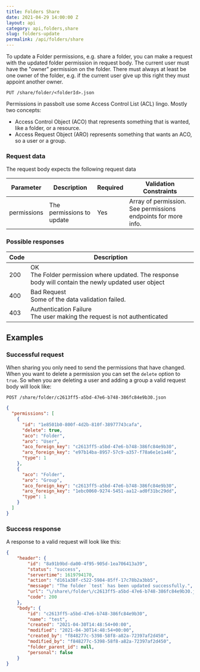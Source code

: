```yaml
---
title: Folders Share
date: 2021-04-29 14:00:00 Z
layout: api
category: api,folders,share
slug: folders-update
permalink: /api/folders/share
---
```


To update a Folder permissions, e.g. share a folder, you can make a request with the updated folder permission in 
request body. The current user must have the "owner" permission on the folder. There must always at least be one 
owner of the folder, e.g. if the current user give up this right they must appoint another owner.

```
PUT /share/folder/<folderId>.json
```

Permissions in passbolt use some Access Control List (ACL) lingo. Mostly two concepts:
- Access Control Object (ACO) that represents something that is wanted, like a folder, or a resource.
- Access Request Object (ARO) represents something that wants an ACO, so a user or a group.

### Request data

The request body expects the following request data

<table class="table-parameters">
<thead>
    <tr>
        <th>Parameter</th>
        <th>Description</th>
        <th>Required</th>
        <th>Validation Constraints</th>
    </tr>
</thead>
<tbody>
    <tr>
        <td>permissions</td>
        <td>The permissions to update</td>
        <td>Yes</td>
        <td>Array of permission. See permissions endpoints for more info.</td>
    </tr>
</tbody>
</table>

### Possible responses

<table class="table-parameters">
<thead>
  <tr>
   <th>Code</th>
   <th>Description</th>
  </tr>
</thead>
<tbody>
  <tr>
   <td>200</td>
   <td>OK<br/>The Folder permission where updated. The response body will contain the newly updated user object</td>
  </tr>
  <tr>
   <td>400</td>
   <td>Bad Request<br/>Some of the data validation failed.</td>
  </tr>
  <tr>
   <td>403</td>
   <td>Authentication Failure<br/>The user making the request is not authenticated</td>
  </tr>
</tbody>
</table>

## Examples
### Successful request

When sharing you only need to send the permissions that have changed. When you want to delete a permission
you can set the `delete` option to `true`. So when you are deleting a user and adding a group a valid request 
body will look like:

```
POST /share/folder/c2613ff5-a5bd-47e6-b748-386fc84e9b30.json
```
```json
{
  "permissions": [
    {
      "id": "1e8501b0-800f-4d2b-810f-38977743cafa",
      "delete": true,
      "aco": "Folder",
      "aro": "User",
      "aco_foreign_key": "c2613ff5-a5bd-47e6-b748-386fc84e9b30",
      "aro_foreign_key": "e97b14ba-8957-57c9-a357-f78a6e1e1a46",
      "type": 1
    },
    {
      "aco": "Folder",
      "aro": "Group",
      "aco_foreign_key": "c2613ff5-a5bd-47e6-b748-386fc84e9b30",
      "aro_foreign_key": "1ebc0060-9274-5451-aa12-ad0f31bc29dd",
      "type": 1
    }
  ]
}
```

### Success  response

A response to a valid request will look like this:

```json
{
    "header": {
        "id": "8a91b9bd-da00-4f95-905d-1ea706413a39",
        "status": "success",
        "servertime": 1619794170,
        "action": "d161a38f-c522-5984-85ff-17c78b2a3bb5",
        "message": "The folder `test` has been updated successfully.",
        "url": "\/share\/folder\/c2613ff5-a5bd-47e6-b748-386fc84e9b30.json?api-version=v2",
        "code": 200
    },
    "body": {
        "id": "c2613ff5-a5bd-47e6-b748-386fc84e9b30",
        "name": "test",
        "created": "2021-04-30T14:48:54+00:00",
        "modified": "2021-04-30T14:48:54+00:00",
        "created_by": "f848277c-5398-58f8-a82a-72397af2d450",
        "modified_by": "f848277c-5398-58f8-a82a-72397af2d450",
        "folder_parent_id": null,
        "personal": false
    }
}
```
